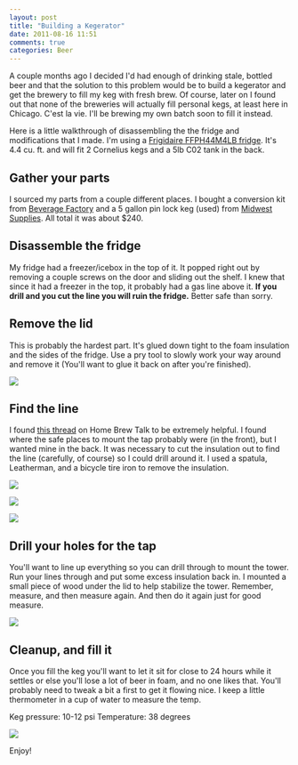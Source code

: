 ```yaml
---
layout: post
title: "Building a Kegerator"
date: 2011-08-16 11:51
comments: true
categories: Beer
---
```


A couple months ago I decided I'd had enough of drinking stale, bottled beer and that the solution to this problem would be to build a kegerator and get the brewery to fill my keg with fresh brew. Of course, later on I found out that none of the breweries will actually fill personal kegs, at least here in Chicago. C'est la vie. I'll be brewing my own batch soon to fill it instead.

Here is a little walkthrough of disassembling the the fridge and modifications that I made. I'm using a [Frigidaire FFPH44M4LB fridge](http://goo.gl/700Lb). It's 4.4 cu. ft. and will fit 2 Cornelius kegs and a 5lb C02 tank in the back.
<!--more-->

## Gather your parts

I sourced my parts from a couple different places. I bought a conversion kit from [Beverage Factory](http://www.beveragefactory.com/) and a 5 gallon pin lock keg (used) from [Midwest Supplies](http://www.midwestsupplies.com/). All total it was about $240.

## Disassemble the fridge

My fridge had a freezer/icebox in the top of it. It popped right out by removing a couple screws on the door and sliding out the shelf. I knew that since it had a freezer in the top, it probably had a gas line above it. **If you drill and you cut the line you will ruin the fridge.** Better safe than sorry.

## Remove the lid

This is probably the hardest part. It's glued down tight to the foam insulation and the sides of the fridge. Use a pry tool to slowly work your way around and remove it (You'll want to glue it back on after you're finished). 

![](http://farm6.static.flickr.com/5061/5846507268_d80bfc06a0_z.jpg)

## Find the line

I found [this thread](http://www.homebrewtalk.com/f51/frigidaire-model-frc445gb-mini-fridge-kegerator-conversion-89013/) on Home Brew Talk to be extremely helpful. I found where the safe places to mount the tap probably were (in the front), but I wanted mine in the back. It was necessary to cut the insulation out to find the line (carefully, of course) so I could drill around it. I used a spatula, Leatherman, and a bicycle tire iron to remove the insulation. 

![](http://farm6.static.flickr.com/5151/5846506072_957fdab1da_z.jpg)

![](http://farm6.static.flickr.com/5076/5846499630_0c94547e1a_z.jpg)

![](http://farm4.static.flickr.com/3310/5846498544_7743e459fb_z_d.jpg)

## Drill your holes for the tap

You'll want to line up everything so you can drill through to mount the tower. Run your lines through and put some excess insulation back in. I mounted a small piece of wood under the lid to help stabilize the tower. Remember, measure, and then measure again. And then do it again just for good measure.

![](http://farm6.static.flickr.com/5187/5845943675_077f35b96d_z_d.jpg)

## Cleanup, and fill it

Once you fill the keg you'll want to let it sit for close to 24 hours while it settles or else you'll lose a lot of beer in foam, and no one likes that. You'll probably need to tweak a bit a first to get it flowing nice. I keep a little thermometer in a cup of water to measure the temp.

Keg pressure: 10-12 psi
Temperature: 38 degrees

![](http://farm7.static.flickr.com/6192/6049843861_605360b98a_z_d.jpg)

Enjoy!